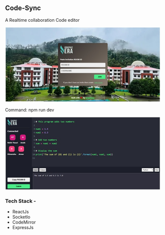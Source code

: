 ## Code-Sync
<p>A Realtime collaboration Code editor</p>

![image](https://github.com/Veer6696/Online-Collaboration-IDE/blob/main/public/WhatsApp%20Image%202025-05-30%20at%2013.11.53_0499de7d.jpg?raw=true)
<p>Command: npm run dev</p>

![image](https://github.com/Veer6696/Online-Collaboration-IDE/blob/main/public/WhatsApp%20Image%202025-05-30%20at%2013.12.05_b209c7c9.jpg?raw=true)

### Tech Stack - 
- ReactJs
- SocketIo
- CodeMirror
- ExpressJs
